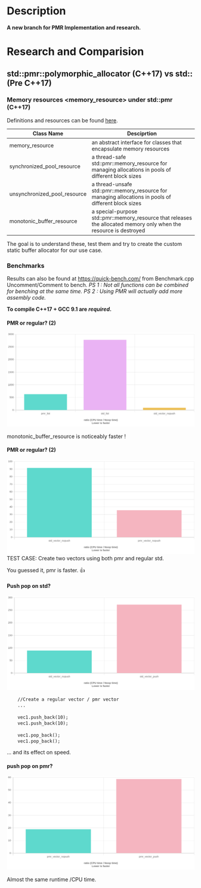 # Description
**A new branch for PMR Implementation and research.**

# Research and Comparision 
## std::pmr::polymorphic_allocator (C++17) vs std:: (Pre C++17)

### Memory resources <memory_resource> under std::pmr (C++17)
Definitions and resources can be found [here](https://en.cppreference.com/w/cpp/memory).

| Class Name  | Desciprtion  |
| ------------- | ------------- |
| memory_resource  | an abstract interface for classes that encapsulate memory resources   |
| synchronized_pool_resource | a thread-safe std::pmr::memory_resource for managing allocations in pools of different block sizes   |
| unsynchronized_pool_resource | a thread-unsafe std::pmr::memory_resource for managing allocations in pools of different block sizes |
| monotonic_buffer_resource | a special-purpose std::pmr::memory_resource that releases the allocated memory only when the resource is destroyed | 

The goal is to understand these, test them and try to create the custom static buffer allocator for our use case.

### Benchmarks 
Results can also be found at https://quick-bench.com/ from Benchmark.cpp 
Uncomment/Comment to bench.
_PS 1 : Not all functions can be combined for benching at the same time._
_PS 2 : Using PMR will actually add more assembly code._

**To compile C++17 + GCC 9.1 are _required_.**

#### PMR or regular? (2)

![PMR vs RegularSTD](pic/90X72XHGO6fFbP1xra40SyHJlbw.png)

monotonic_buffer_resource is noticeably faster !

#### PMR or regular? (2)

![pmr_vec vs std_vec](pic/OVFVr-k-fuFDTCHj40VziBIjJWU.png)
TEST CASE: Create two vectors using both pmr and regular std. 

You guessed it, pmr is faster. :+1:

#### Push pop on std?
![push_back effect](pic/qdWLmSq97DgnKT5dbEs8QdAac44.png)
```
    //Create a regular vector / pmr vector
    ...

    vec1.push_back(10);
    vec1.push_back(10);

    vec1.pop_back();
    vec1.pop_back();
```
... and its effect on speed.

#### push pop on pmr?

![push_back effect2](pic/j-B3nqcdBNFKp6fW6BVcZQQ20zk.png)

Almost the same runtime /CPU time. 

